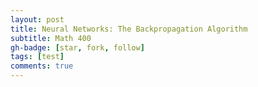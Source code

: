 ```yaml
---
layout: post
title: Neural Networks: The Backpropagation Algorithm
subtitle: Math 400
gh-badge: [star, fork, follow]
tags: [test]
comments: true
---
```

